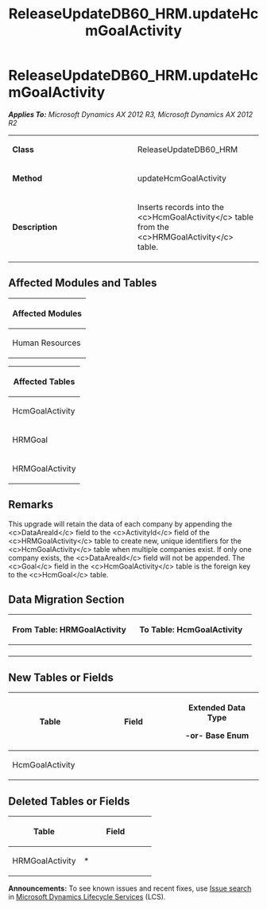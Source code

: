 ﻿---
title: ReleaseUpdateDB60_HRM.updateHcmGoalActivity
TOCTitle: ReleaseUpdateDB60_HRM.updateHcmGoalActivity
ms:assetid: 7849ec3e-54b3-8fc1-2c4a-962d89459903
ms:mtpsurl: https://msdn.microsoft.com/en-us/library/JJ719382(v=AX.60)
ms:contentKeyID: 49709173
ms.date: 05/18/2015
mtps_version: v=AX.60
---

# ReleaseUpdateDB60\_HRM.updateHcmGoalActivity 


_**Applies To:** Microsoft Dynamics AX 2012 R3, Microsoft Dynamics AX 2012 R2_

<table>
<colgroup>
<col style="width: 50%" />
<col style="width: 50%" />
</colgroup>
<tbody>
<tr class="odd">
<td><p><strong>Class</strong></p></td>
<td><p>ReleaseUpdateDB60_HRM</p></td>
</tr>
<tr class="even">
<td><p><strong>Method</strong></p></td>
<td><p>updateHcmGoalActivity</p></td>
</tr>
<tr class="odd">
<td><p><strong>Description</strong></p></td>
<td><p>Inserts records into the &lt;c&gt;HcmGoalActivity&lt;/c&gt; table from the &lt;c&gt;HRMGoalActivity&lt;/c&gt; table.</p></td>
</tr>
</tbody>
</table>


## Affected Modules and Tables

<table>
<colgroup>
<col style="width: 100%" />
</colgroup>
<thead>
<tr class="header">
<th><p>Affected Modules</p></th>
</tr>
</thead>
<tbody>
<tr class="odd">
<td><p>Human Resources</p></td>
</tr>
</tbody>
</table>


<table>
<colgroup>
<col style="width: 100%" />
</colgroup>
<thead>
<tr class="header">
<th><p>Affected Tables</p></th>
</tr>
</thead>
<tbody>
<tr class="odd">
<td><p>HcmGoalActivity</p></td>
</tr>
<tr class="even">
<td><p>HRMGoal</p></td>
</tr>
<tr class="odd">
<td><p>HRMGoalActivity</p></td>
</tr>
</tbody>
</table>


## Remarks

This upgrade will retain the data of each company by appending the \<c\>DataAreaId\</c\> field to the \<c\>ActivityId\</c\> field of the \<c\>HRMGoalActivity\</c\> table to create new, unique identifiers for the \<c\>HcmGoalActivity\</c\> table when multiple companies exist. If only one company exists, the \<c\>DataAreaId\</c\> field will not be appended. The \<c\>Goal\</c\> field in the \<c\>HcmGoalActivity\</c\> table is the foreign key to the \<c\>HcmGoal\</c\> table.

## Data Migration Section

<table>
<colgroup>
<col style="width: 50%" />
<col style="width: 50%" />
</colgroup>
<thead>
<tr class="header">
<th><p>From Table: HRMGoalActivity</p></th>
<th><p>To Table: HcmGoalActivity</p></th>
</tr>
</thead>
<tbody>
<tr class="odd">
<td><p></p></td>
<td><p></p></td>
</tr>
</tbody>
</table>


## New Tables or Fields

<table>
<colgroup>
<col style="width: 33%" />
<col style="width: 33%" />
<col style="width: 33%" />
</colgroup>
<thead>
<tr class="header">
<th><p>Table</p></th>
<th><p>Field</p></th>
<th><p>Extended Data Type</p>
<p>-or- Base Enum</p></th>
</tr>
</thead>
<tbody>
<tr class="odd">
<td><p>HcmGoalActivity</p></td>
<td><p></p></td>
<td><p></p></td>
</tr>
</tbody>
</table>


## Deleted Tables or Fields

<table>
<colgroup>
<col style="width: 50%" />
<col style="width: 50%" />
</colgroup>
<thead>
<tr class="header">
<th><p>Table</p></th>
<th><p>Field</p></th>
</tr>
</thead>
<tbody>
<tr class="odd">
<td><p>HRMGoalActivity</p></td>
<td><p>*</p></td>
</tr>
</tbody>
</table>

  
**Announcements:** To see known issues and recent fixes, use [Issue search](http://go.microsoft.com/fwlink/?linkid=389258) in [Microsoft Dynamics Lifecycle Services](http://go.microsoft.com/fwlink/?linkid=306505) (LCS).

